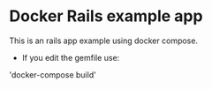 # Docker Rails example app

This is an rails app example using docker compose.

* If you edit the gemfile use:

'docker-compose build'

